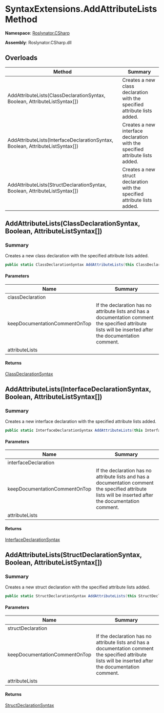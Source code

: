 # SyntaxExtensions\.AddAttributeLists Method

**Namespace**: [Roslynator.CSharp](../../README.md)

**Assembly**: Roslynator\.CSharp\.dll

## Overloads

| Method | Summary |
| ------ | ------- |
| AddAttributeLists\(ClassDeclarationSyntax, Boolean, AttributeListSyntax\[\]\) | Creates a new class declaration with the specified attribute lists added\. |
| AddAttributeLists\(InterfaceDeclarationSyntax, Boolean, AttributeListSyntax\[\]\) | Creates a new interface declaration with the specified attribute lists added\. |
| AddAttributeLists\(StructDeclarationSyntax, Boolean, AttributeListSyntax\[\]\) | Creates a new struct declaration with the specified attribute lists added\. |

## AddAttributeLists\(ClassDeclarationSyntax, Boolean, AttributeListSyntax\[\]\)

### Summary

Creates a new class declaration with the specified attribute lists added\.

```csharp
public static ClassDeclarationSyntax AddAttributeLists(this ClassDeclarationSyntax classDeclaration, bool keepDocumentationCommentOnTop, params AttributeListSyntax[] attributeLists)
```

#### Parameters

| Name | Summary |
| ---- | ------- |
| classDeclaration | |
| keepDocumentationCommentOnTop | If the declaration has no attribute lists and has a documentation comment the specified attribute lists will be inserted after the documentation comment\. |
| attributeLists | |

#### Returns

[ClassDeclarationSyntax](https://docs.microsoft.com/en-us/dotnet/api/microsoft.codeanalysis.csharp.syntax.classdeclarationsyntax)

## AddAttributeLists\(InterfaceDeclarationSyntax, Boolean, AttributeListSyntax\[\]\)

### Summary

Creates a new interface declaration with the specified attribute lists added\.

```csharp
public static InterfaceDeclarationSyntax AddAttributeLists(this InterfaceDeclarationSyntax interfaceDeclaration, bool keepDocumentationCommentOnTop, params AttributeListSyntax[] attributeLists)
```

#### Parameters

| Name | Summary |
| ---- | ------- |
| interfaceDeclaration | |
| keepDocumentationCommentOnTop | If the declaration has no attribute lists and has a documentation comment the specified attribute lists will be inserted after the documentation comment\. |
| attributeLists | |

#### Returns

[InterfaceDeclarationSyntax](https://docs.microsoft.com/en-us/dotnet/api/microsoft.codeanalysis.csharp.syntax.interfacedeclarationsyntax)

## AddAttributeLists\(StructDeclarationSyntax, Boolean, AttributeListSyntax\[\]\)

### Summary

Creates a new struct declaration with the specified attribute lists added\.

```csharp
public static StructDeclarationSyntax AddAttributeLists(this StructDeclarationSyntax structDeclaration, bool keepDocumentationCommentOnTop, params AttributeListSyntax[] attributeLists)
```

#### Parameters

| Name | Summary |
| ---- | ------- |
| structDeclaration | |
| keepDocumentationCommentOnTop | If the declaration has no attribute lists and has a documentation comment the specified attribute lists will be inserted after the documentation comment\. |
| attributeLists | |

#### Returns

[StructDeclarationSyntax](https://docs.microsoft.com/en-us/dotnet/api/microsoft.codeanalysis.csharp.syntax.structdeclarationsyntax)

